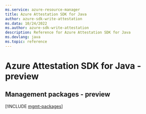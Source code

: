 ```yaml
---
ms.service: azure-resource-manager
title: Azure Attestation SDK for Java
author: azure-sdk-write-attestation
ms.data: 10/24/2022
ms.author: azure-sdk-write-attestation
description: Reference for Azure Attestation SDK for Java
ms.devlang: java
ms.topic: reference
---
```

# Azure Attestation SDK for Java - preview

## Management packages - preview
[!INCLUDE [mgmt-packages](attestation-mgmt-index.md)]